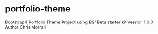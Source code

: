 # portfolio-theme
Bootstrap4 Portfolio Theme Project using BS4Beta starter kit
Vesrion 1.0.0
Author Chris Morrall
